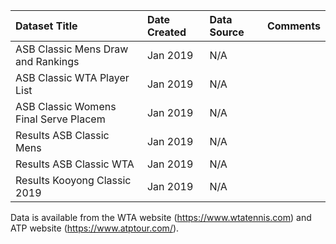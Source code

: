 |Dataset Title| Date Created |Data Source|Comments|
|:----|:-------------|:---------|:--------|
|ASB Classic Mens Draw and Rankings| Jan 2019     |N/A||
|ASB Classic WTA Player List| Jan 2019     |N/A|                                                                                                              |
|ASB Classic Womens Final Serve Placem| Jan 2019     |N/A|                                                 |
|Results ASB Classic Mens| Jan 2019     |N/A|                                                 |
|Results ASB Classic WTA| Jan 2019     |N/A|                                                |
|Results Kooyong Classic 2019| Jan 2019     |N/A|                                               |

Data is available from the WTA website (https://www.wtatennis.com) and ATP website (https://www.atptour.com/).